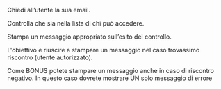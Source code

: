 Chiedi all’utente la sua email.

Controlla che sia nella lista di chi può accedere.

Stampa un messaggio appropriato sull’esito del controllo.

L'obiettivo è riuscire a stampare un messaggio nel caso trovassimo riscontro (utente autorizzato).

Come BONUS potete stampare un messaggio anche in caso di riscontro negativo. In questo caso dovrete mostrare UN solo messaggio di errore